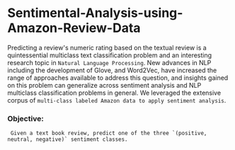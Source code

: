 # Sentimental-Analysis-using-Amazon-Review-Data

Predicting a review's numeric rating based on the textual review is a quintessential multiclass text classification problem and an interesting research topic in ```Natural Language Processing```. New advances in NLP including the development of Glove, and Word2Vec, have increased the range of approaches available to address this question, and insights gained on this problem can generalize across sentiment analysis and NLP multiclass classification problems in general. We leveraged the extensive corpus of ```multi-class labeled Amazon data to apply sentiment analysis```.

### Objective:
     Given a text book review, predict one of the three `(positive, neutral, negative)` sentiment classes.
